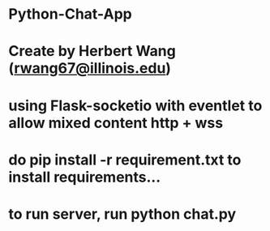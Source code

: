# Python-Chat-App
# Create by Herbert Wang (rwang67@illinois.edu)
# using Flask-socketio with eventlet to allow mixed content http + wss
# do pip install -r requirement.txt to install requirements...
# to run server, run python chat.py